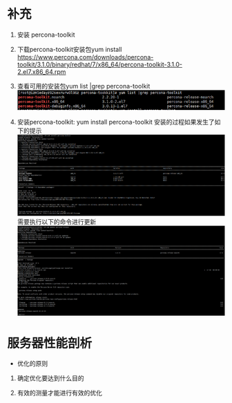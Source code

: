 # 补充
1. 安装 percona-toolkit
 
2. 下载percona-toolkit安装包yum install https://www.percona.com/downloads/percona-toolkit/3.1.0/binary/redhat/7/x86_64/percona-toolkit-3.1.0-2.el7.x86_64.rpm
 
3. 查看可用的安装包yum list |grep percona-toolkit
![percona-toolkit](images/percona-intsall.png)


4. 安装percona-toolkit: yum install percona-toolkit
安装的过程如果发生了如下的提示    
![percona-toolkit](images/percona-toolkit_2.png)
需要执行以下的命令进行更新
![percona-toolkit](images/percona-toolkit_3.png)


 
 
 
 
 



# 服务器性能剖析

* 优化的原则

1. 确定优化要达到什么目的

2. 有效的测量才能进行有效的优化








